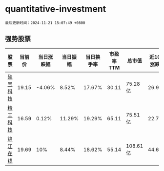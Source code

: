 # quantitative-investment

`最后更新时间：2024-11-21 15:07:49 +0800`

## 强势股票

|股票|当前价|当日涨跌幅|当日振幅|当日换手率|市盈率TTM|总市值|近10日涨跌幅|
|----|----|----|----|----|----|----|----|
|[硅宝科技](https://xueqiu.com/S/SZ300019)|19.15|-4.06%|8.52%|17.67%|30.11|75.28亿|26.91%|
|[精工科技](https://xueqiu.com/S/SZ002006)|16.59|0.12%|11.29%|19.29%|65.11|75.51亿|22.71%|
|[锦江在线](https://xueqiu.com/S/SH600650)|19.69|10%|8.44%|18.62%|55.14|108.61亿|44.67%|

